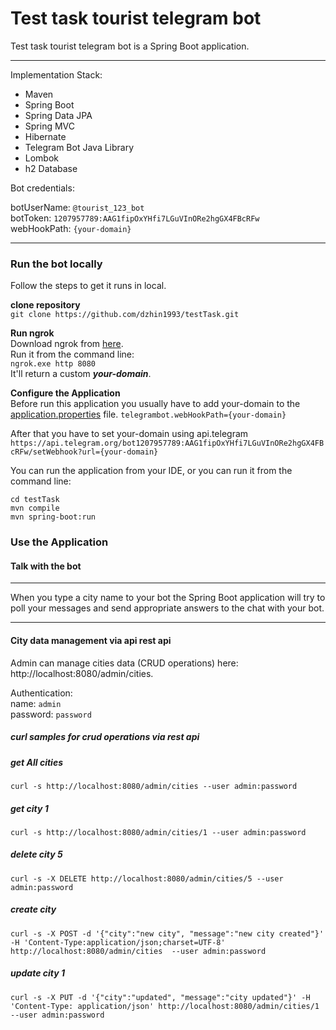 # Test task tourist telegram bot

Test task tourist telegram bot is a Spring Boot application.
<hr>

Implementation Stack:
- Maven
- Spring Boot
- Spring Data JPA
- Spring MVC
- Hibernate
- Telegram Bot Java Library
- Lombok
- h2 Database

Bot credentials:

botUserName: `@tourist_123_bot`  
botToken: `1207957789:AAG1fipOxYHfi7LGuVInORe2hgGX4FBcRFw`  
webHookPath: `{your-domain}`
<hr>

### Run the bot locally

Follow the steps to get it runs in local.

**clone repository**  
`git clone https://github.com/dzhin1993/testTask.git`

**Run ngrok**  
Download ngrok from [here](https://ngrok.com/download).  
Run it from the command line:  
`ngrok.exe http 8080`  
It'll return a custom ***your-domain***.

**Configure the Application**  
Before run this application you usually have to add your-domain to the [application.properties](src\main\resources\application.properties) file.
`telegrambot.webHookPath={your-domain}`

After that you have to set your-domain using api.telegram
`https://api.telegram.org/bot1207957789:AAG1fipOxYHfi7LGuVInORe2hgGX4FBcRFw/setWebhook?url={your-domain}`

You can run the application from your IDE, or you can run it from the command line:

```
cd testTask
mvn compile
mvn spring-boot:run
```

### Use the Application

#### Talk with the bot

<hr>
When you type a city name to your bot the Spring Boot application will try to poll your messages and send appropriate answers to the chat with your bot.
<hr>

#### City ​​data management via api rest api

Admin can manage cities data (CRUD operations) here: http://localhost:8080/admin/cities.

Authentication:  
  name: `admin`  
  password: `password`

##### curl samples for crud operations via rest api

##### get All cities
`curl -s http://localhost:8080/admin/cities --user admin:password`

##### get city 1
`curl -s http://localhost:8080/admin/cities/1 --user admin:password`

##### delete city 5
`curl -s -X DELETE http://localhost:8080/admin/cities/5 --user admin:password`

##### create city
`curl -s -X POST -d '{"city":"new city", "message":"new city created"}' -H 'Content-Type:application/json;charset=UTF-8' http://localhost:8080/admin/cities  --user admin:password`

##### update city 1
`curl -s -X PUT -d '{"city":"updated", "message":"city updated"}' -H 'Content-Type: application/json' http://localhost:8080/admin/cities/1 --user admin:password`